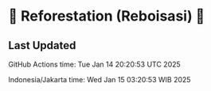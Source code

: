 
# 🌳 Reforestation (Reboisasi) 🌲

## Last Updated

GitHub Actions time: Tue Jan 14 20:20:53 UTC 2025

Indonesia/Jakarta time: Wed Jan 15 03:20:53 WIB 2025
